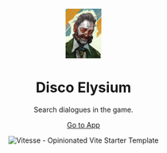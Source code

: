 <p align='center'>
  <img src="./public/favicon.png" height='100' >
</p>
<h1 align='center'>Disco Elysium</h1>
<p align='center'>
  Search dialogues in the game.
</p>
<p align='center'>
<a href="https://disco-elysium.netlify.app/">Go to App</a>
</p>
<p align='center'>
  <img src='https://s3.bmp.ovh/imgs/2022/04/01/012fbc67944bfc13.png' alt='Vitesse - Opinionated Vite Starter Template' width='600'/>
</p>